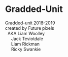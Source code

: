 # Gradded-Unit
Gradded-unit 2018-2019<br>
created by Future pixels<br>
&nbsp;  AKA Liam Woolley<br>
&nbsp;&nbsp;&nbsp;&nbsp;      Jack Teviotdale<br>
&nbsp;&nbsp;&nbsp;&nbsp;       Liam Rickman<br>
&nbsp;&nbsp;&nbsp;&nbsp;       Ricky Swankie<br>
